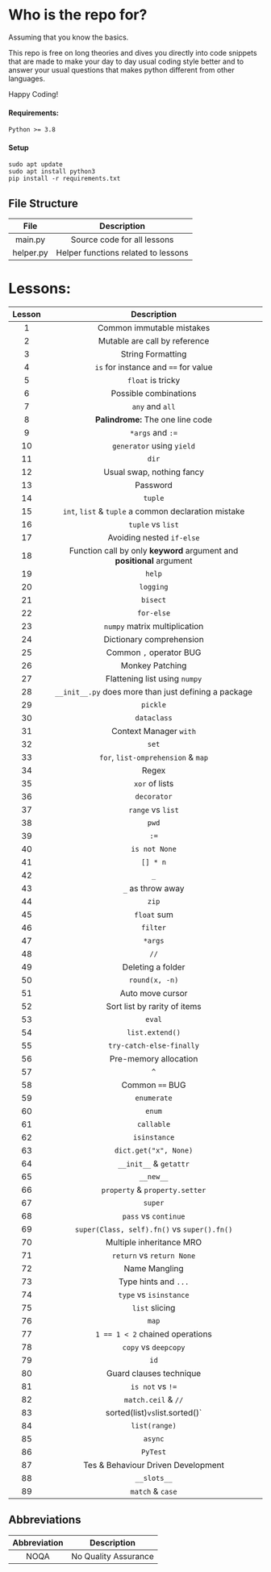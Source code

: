 # Who is the repo for?

Assuming that you know the basics.

This repo is free on long theories and dives you directly into code snippets that are made to make your day to day usual
coding style better and to answer your usual questions that makes python different from other languages.

Happy Coding!

#### Requirements:

```
Python >= 3.8
```

#### Setup

```commandline
sudo apt update
sudo apt install python3
pip install -r requirements.txt
```

## File Structure

|   File    |             Description             |
|:---------:|:-----------------------------------:|
|  main.py  |     Source code for all lessons     |
| helper.py | Helper functions related to lessons |

# Lessons:

| Lesson |                              Description                               |
|:------:|:----------------------------------------------------------------------:|
|   1    |                       Common immutable mistakes                        |
|   2    |                     Mutable are call by reference                      |
|   3    |                           String Formatting                            |
|   4    |                  `is` for instance and `==` for value                  |
|   5    |                           `float` is tricky                            |
|   6    |                         Possible combinations                          |
|   7    |                            `any` and `all`                             |
|   8    |                   **Palindrome:** The one line code                    |
|   9    |                            `*args` and `:=`                            |
|   10   |                       `generator` using `yield`                        |
|   11   |                                 `dir`                                  |
|   12   |                       Usual swap, nothing fancy                        |
|   13   |                                Password                                |
|   14   |                                `tuple`                                 |
|   15   |          `int`, `list` & `tuple` a common declaration mistake          |
|   16   |                           `tuple` vs `list`                            |
|   17   |                       Avoiding nested `if-else`                        |
|   18   | Function call by only **keyword** argument and **positional** argument |
|   19   |                                 `help`                                 |
|   20   |                               `logging`                                |
|   21   |                                `bisect`                                |
|   22   |                               `for-else`                               |
|   23   |                     `numpy` matrix multiplication                      |
|   24   |                        Dictionary comprehension                        |
|   25   |                        Common `,` operator BUG                         |
|   26   |                            Monkey Patching                             |
|   27   |                     Flattening list using `numpy`                      |
|   28   |          `__init__.py` does more than just defining a package          |
|   29   |                                `pickle`                                |
|   30   |                              `dataclass`                               |
|   31   |                         Context Manager `with`                         |
|   32   |                                 `set`                                  |
|   33   |                   `for`, `list-omprehension` & `map`                   |
|   34   |                                 Regex                                  |
|   35   |                             `xor` of lists                             |
|   36   |                              `decorator`                               |
|   37   |                           `range` vs `list`                            |
|   38   |                                 `pwd`                                  |
|   39   |                                  `:=`                                  |
|   40   |                             `is not None`                              |
|   41   |                                `[] * n`                                |
|   42   |                                  `_`                                   |
|   43   |                           `_` as throw away                            |
|   44   |                                 `zip`                                  |
|   45   |                              `float` sum                               |
|   46   |                                `filter`                                |
|   47   |                                `*args`                                 |
|   48   |                                  `//`                                  |
|   49   |                           Deleting a folder                            |
|   50   |                             `round(x, -n)`                             |
|   51   |                            Auto move cursor                            |
|   52   |                      Sort list by rarity of items                      |
|   53   |                                 `eval`                                 |
|   54   |                            `list.extend()`                             |
|   55   |                        `try-catch-else-finally`                        |
|   56   |                         Pre-memory allocation                          |
|   57   |                                  `^`                                   |
|   58   |                            Common `==` BUG                             |
|   59   |                              `enumerate`                               |
|   60   |                                 `enum`                                 |
|   61   |                               `callable`                               |
|   62   |                              `isinstance`                              |
|   63   |                         `dict.get("x", None)`                          |
|   64   |                         `__init__` & `getattr`                         |
|   65   |                               `__new__`                                |
|   66   |                     `property` & `property.setter`                     |
|   67   |                                `super`                                 |
|   68   |                          `pass` vs `continue`                          |
|   69   |              `super(Class, self).fn()` vs `super().fn()`               |
|   70   |                        Multiple inheritance MRO                        |
|   71   |                       `return` vs `return None`                        |
|   72   |                             Name Mangling                              |
|   73   |                          Type hints and `...`                          |
|   74   |                         `type` vs `isinstance`                         |
|   75   |                             `list` slicing                             |
|   76   |                                 `map`                                  |
|   77   |                    `1 == 1 < 2` chained operations                     |
|   78   |                          `copy` vs `deepcopy`                          |
|   79   |                                  `id`                                  |
|   80   |                        Guard clauses technique                         |
|   81   |                            `is not` vs `!=`                            |
|   82   |                          `match.ceil` & `//`                           |
|   83   |                    sorted(list)` vs `list.sorted()`                    |
|   84   |                             `list(range)`                              |
|   85   |                                `async`                                 |
|   86   |                                `PyTest`                                |
|   87   |                   Tes & Behaviour Driven Development                   |
|   88   |                              `__slots__`                               |
|   89   |                            `match` & `case`                            |

## Abbreviations

| Abbreviation |             Description             |
|:------------:|:-----------------------------------:|
|     NOQA     |        No Quality Assurance         |